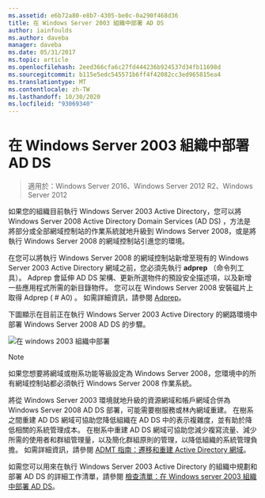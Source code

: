 ```yaml
---
ms.assetid: e6b72a80-e8b7-4305-be0c-0a290f468d36
title: 在 Windows Server 2003 組織中部署 AD DS
author: iainfoulds
ms.author: daveba
manager: daveba
ms.date: 05/31/2017
ms.topic: article
ms.openlocfilehash: 2eed366cfa6c27fd444236b924537d34fb11698d
ms.sourcegitcommit: b115e5edc545571b6ff4f42082cc3ed965815ea4
ms.translationtype: MT
ms.contentlocale: zh-TW
ms.lasthandoff: 10/30/2020
ms.locfileid: "93069340"
---
```

# <a name="deploying-ad-ds-in-a-windows-server-2003-organization"></a>在 Windows Server 2003 組織中部署 AD DS

> 適用於：Windows Server 2016、Windows Server 2012 R2、Windows Server 2012

如果您的組織目前執行 Windows Server 2003 Active Directory，您可以將 Windows Server 2008 Active Directory Domain Services (AD DS) ，方法是將部分或全部網域控制站的作業系統就地升級到 Windows Server 2008，或是將執行 Windows Server 2008 的網域控制站引進您的環境。

在您可以將執行 Windows Server 2008 的網域控制站新增至現有的 Windows Server 2003 Active Directory 網域之前，您必須先執行 **adprep** （命令列工具）。 Adprep 會延伸 AD DS 架構、更新所選物件的預設安全描述項，以及新增一些應用程式所需的新目錄物件。 您可以在 Windows Server 2008 安裝磁片上取得 Adprep ( # A0) 。 如需詳細資訊，請參閱 [Adprep](/previous-versions/windows/it-pro/windows-server-2012-r2-and-2012/cc731728(v=ws.11))。

下圖顯示在目前正在執行 Windows Server 2003 Active Directory 的網路環境中部署 Windows Server 2008 AD DS 的步驟。

![在 windows 2003 組織中部署](media/Deploying-AD-DS-in-a-Windows-Server-2003-Organization/900c4eee-1119-4a9a-9310-755597428b71.gif)

> [!NOTE]
> 如果您想要將網域或樹系功能等級設定為 Windows Server 2008，您環境中的所有網域控制站都必須執行 Windows Server 2008 作業系統。

將從 Windows Server 2003 環境就地升級的資源網域和帳戶網域合併為 Windows Server 2008 AD DS 部署，可能需要樹服務或林內網域重建。 在樹系之間重建 AD DS 網域可協助您降低組織在 AD DS 中的表示複雜度，並有助於降低相關的系統管理成本。 在樹系中重建 AD DS 網域可協助您減少複寫流量、減少所需的使用者和群組管理量，以及簡化群組原則的管理，以降低組織的系統管理負擔。 如需詳細資訊，請參閱 [ADMT 指南：遷移和重建 Active Directory 網域](/previous-versions/windows/it-pro/windows-server-2008-r2-and-2008/cc974332(v=ws.10))。

如需您可以用來在執行 Windows Server 2003 Active Directory 的組織中規劃和部署 AD DS 的詳細工作清單，請參閱 [檢查清單：在 Windows server 2003 組織中部署 AD DS](/previous-versions/windows/it-pro/windows-server-2008-r2-and-2008/cc771407(v=ws.10))。
